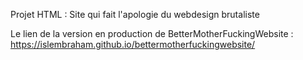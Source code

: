 Projet HTML : Site qui fait l'apologie du webdesign brutaliste 

Le lien de la version en production de BetterMotherFuckingWebsite :
https://islembraham.github.io/bettermotherfuckingwebsite/

